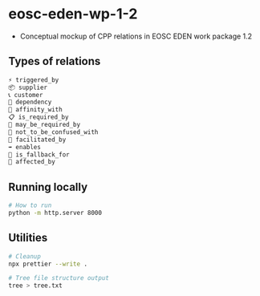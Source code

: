 # eosc-eden-wp-1-2

- Conceptual mockup of CPP relations in EOSC EDEN work package 1.2

## Types of relations

```bash
⚡ triggered_by
📦 supplier
📞 customer
🔗 dependency
🤝 affinity_with
📋 is_required_by
📑 may_be_required_by
💭 not_to_be_confused_with
🏣 facilitated_by
➡️ enables
🍂 is_fallback_for
💨 affected_by
```

## Running locally

```bash
# How to run
python -m http.server 8000
```

## Utilities

```bash
# Cleanup
npx prettier --write .

# Tree file structure output
tree > tree.txt
```
